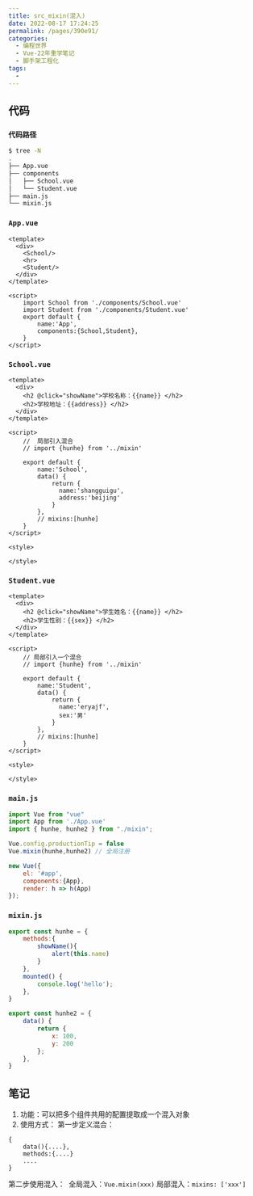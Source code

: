 ```yaml
---
title: src_mixin(混入)
date: 2022-08-17 17:24:25
permalink: /pages/390e91/
categories:
  - 编程世界
  - Vue-22年重学笔记
  - 脚手架工程化
tags:
  -
---
```


## 代码

### ` 代码路径 `

```sh
$ tree -N
.
├── App.vue
├── components
│   ├── School.vue
│   └── Student.vue
├── main.js
└── mixin.js
```

### `App.vue`

```vue
<template>
  <div>
    <School/>
    <hr>
    <Student/>
  </div>
</template>

<script>
    import School from './components/School.vue'
    import Student from './components/Student.vue'
    export default {
        name:'App',
        components:{School,Student},
    }
</script>
```

### `School.vue`

```vue
<template>
  <div>
    <h2 @click="showName">学校名称：{{name}} </h2>
    <h2>学校地址：{{address}} </h2>
  </div>
</template>

<script>
    //  局部引入混合
    // import {hunhe} from '../mixin'

    export default {
        name:'School',
        data() {
            return {
              name:'shangguigu',
              address:'beijing'
            }
        },
        // mixins:[hunhe]
    }
</script>

<style>

</style>
```

### `Student.vue`

```vue
<template>
  <div>
    <h2 @click="showName">学生姓名：{{name}} </h2>
    <h2>学生性别：{{sex}} </h2>
  </div>
</template>

<script>
    // 局部引入一个混合
    // import {hunhe} from '../mixin'

    export default {
        name:'Student',
        data() {
            return {
              name:'eryajf',
              sex:'男'
            }
        },
        // mixins:[hunhe]
    }
</script>

<style>

</style>
```

### `main.js`

```js
import Vue from "vue"
import App from './App.vue'
import { hunhe, hunhe2 } from "./mixin";

Vue.config.productionTip = false
Vue.mixin(hunhe,hunhe2) // 全局注册

new Vue({
    el: '#app',
    components:{App},
    render: h => h(App)
});
```

### `mixin.js`

```js
export const hunhe = {
    methods:{
        showName(){
            alert(this.name)
        }
    },
    mounted() {
        console.log('hello');
    },
}

export const hunhe2 = {
    data() {
        return {
            x: 100,
            y: 200
        };
    },
}
```

## 笔记

1.  功能：可以把多个组件共用的配置提取成一个混入对象
2.  使用方式：
   第一步定义混合：
   ```
   {
       data(){....},
       methods:{....}
       ....
   }
   ```
   第二步使用混入：
   ​    全局混入：`Vue.mixin(xxx)`
   ​    局部混入：`mixins: ['xxx']`
